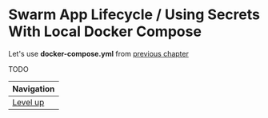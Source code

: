 # Swarm App Lifecycle / Using Secrets With Local Docker Compose #

Let's use **docker-compose.yml** from [previous chapter](../../swarm-usage/create-stack-with-secrets/README.md) 

TODO

| Navigation               |
| ------------------------ |
| [Level up](../README.md) |
